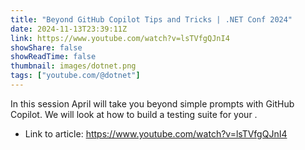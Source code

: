 ```yaml
---
title: "Beyond GitHub Copilot Tips and Tricks | .NET Conf 2024"
date: 2024-11-13T23:39:11Z
link: https://www.youtube.com/watch?v=lsTVfgQJnI4
showShare: false
showReadTime: false
thumbnail: images/dotnet.png
tags: ["youtube.com/@dotnet"]
---
```

In this session April will take you beyond simple prompts with GitHub Copilot. We will look at how to build a testing suite for your .

- Link to article: https://www.youtube.com/watch?v=lsTVfgQJnI4